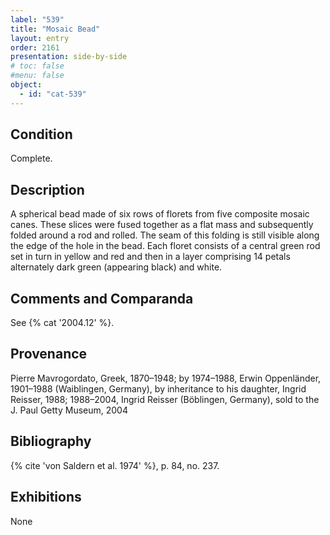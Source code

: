 ```yaml
---
label: "539"
title: "Mosaic Bead"
layout: entry
order: 2161
presentation: side-by-side
# toc: false
#menu: false 
object:
  - id: "cat-539"
---
```


## Condition

Complete.

## Description

A spherical bead made of six rows of florets from five composite mosaic canes. These slices were fused together as a flat mass and subsequently folded around a rod and rolled. The seam of this folding is still visible along the edge of the hole in the bead. Each floret consists of a central green rod set in turn in yellow and red and then in a layer comprising 14 petals alternately dark green (appearing black) and white.

## Comments and Comparanda

See {% cat '2004.12' %}.

## Provenance

Pierre Mavrogordato, Greek, 1870–1948; by 1974–1988, Erwin Oppenländer, 1901–1988 (Waiblingen, Germany), by inheritance to his daughter, Ingrid Reisser, 1988; 1988–2004, Ingrid Reisser (Böblingen, Germany), sold to the J. Paul Getty Museum, 2004

## Bibliography

{% cite 'von Saldern et al. 1974' %}, p. 84, no. 237.

## Exhibitions

None